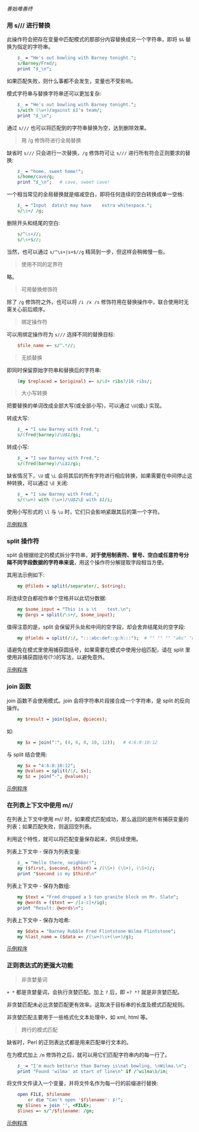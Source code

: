 
*善始难善终*


### 用 s/// 进行替换

此操作符会把存在变量中匹配模式的那部分内容替换成另一个字符串，即将 `$&` 替换为指定的字符串。

```pl
    $_ = "He's out bowling with Barney tonight.";
    s/Barney/Fred/;
    print "$_\n";
```
如果匹配失败，则什么事都不会发生，变量也不受影响。

模式字符串与替换字符串还可以更加复杂:
```pl
    $_ = "He's out bowling with Barney tonight.";
    s/with (\w+)/against $1's team/;
    print "$_\n";
```

通过 `s///` 也可以将匹配到的字符串替换为空，达到删除效果。

> 用 /g 修饰符进行全局替换

缺省时 `s///` 只会进行一次替换，`/g` 修饰符可让 `s///` 进行所有符合正则要求的替换:
```pl
    $_ = "home, sweet home!";
    s/home/cave/g;
    print "$_\n";   # cave, sweet cave!
```

一个相当常见的全局替换就是缩减空白，即将任何连续的空白转换成单一空格:
```pl
    $_ = "Input  data\t may have    extra whitespace.";
    s/\s+/ /g;
```

删除开头和结尾的空白:
```pl
    s/^\s+//;
    s/\s+$//;
```
当然，也可以通过 `s/^\s+|s+$//g` 精简到一步，但这样会稍微慢一些。

> 使用不同的定界符

略。

> 可用替换修饰符

除了 `/g` 修饰符之外，也可以将 `/i /x /s` 修饰符用在替换操作中，联合使用时无需关心前后顺序。

> 绑定操作符

可以用绑定操作符为 `s///` 选择不同的替换目标:
```pl
    $file_name =~ s/^.*//;
```

> 无损替换

即同时保留原始字符串和替换后的字符串:
```pl
    (my $replaced = $original) =~ s/\d+ ribs?/10 ribs/;
```

> 大小写转换

把要替换的单词改成全部大写(或全部小写)，可以通过 `\U`(或`L`) 实现。

转成大写:
```pl
    $_ = "I saw Barney with Fred.";
    s/(fred|barney)/\U$1/gi;
```

转成小写:
```pl
    $_ = "I saw Barney with Fred.";
    s/(fred|barney)/\L$1/gi;
```

缺省情况下，`\U` 或 `\L` 会将其后的所有字符进行相应转换，如果需要在中间停止这种转换，可以通过 `\E` 关闭:
```pl
    $_ = "I saw Barney with Fred.";
    s/(\w+) with (\w+)/\U$2\E with $1/i;
```

使用小写形式的 `\l` 与 `\u` 时，它们只会影响紧跟其后的第一个字符。

[示例程序](t/03_replace.pl)


### split 操作符

split 会根据给定的模式拆分字符串，**对于使用制表符、冒号、空白或任意符号分隔不同字段数据的字符串来说**，用这个操作符分解提取字段相当方便。

其用法示例如下:
```pl
    my @fileds = split(/separator/, $string);
```

将连续空白都视作单个空格并以此切分数据:
```pl
    my $some_input = "This is a \t    test.\n";
    my @args = split(/\s+/, $some_input);
```

值得注意的是，split 会保留开头处和中间的空字段，却会舍弃结尾处的空字段:
```pl
    my @fields = split(/:/, ":::abc:def::g:h:::");  # "" "" "" "abc" "def" "" "g" "h"
```

请避免在模式里使用捕获圆括号，如果需要在模式中使用分组匹配，请在 split 里使用非捕获圆括号(?:)的写法，以避免意外。

[示例程序](t/03_split_join.pl)


### join 函数

join 函数不会使用模式。join 会将字符串片段接合成一个字符串，是 split 的反向操作。
```pl
    my $result = join($glue, @pieces);
```

如:
```pl
    my $x = join(":", (4, 6, 8, 10, 12));   # 4:6:8:10:12
```

与 split 结合使用:
```pl
    my $x = "4:6:8:10:12";
    my @values = split(/:/, $x);
    my $z = join("-", @values);
```

[示例程序](t/03_split_join.pl)


### 在列表上下文中使用 m//

在列表上下文中使用 m// 时，如果模式匹配成功，那么返回的是所有捕获变量的列表；如果匹配失败，则返回空列表。

利用这个特性，就可以将匹配变量保存起来，供后续使用。

列表上下文中 - 保存为列表变量:
```pl
    $_ = "Hello there, neighbor!";
    my ($first, $second, $third) = /(\S+) (\S+), (\S+)/;
    print "$second is my $third\n"
```

列表上下文中 - 保存为数组:
```pl
    my $text = "Fred dropped a 5 ton granite block on Mr. Slate";
    my @words = ($text =~ /[a-z]+/ig);
    print "Result: @words\n";
```

列表上下文中 - 保存为哈希:
```pl
    my $data = "Barney Rubble Fred Flintstone Wilma Flintstone";
    my %last_name = ($data =~ /(\w+)\s+(\w+)/g);
```

[示例程序](t/03_regexp_in_context.pl)


### 正则表达式的更强大功能

> 非贪婪量词

`+ *` 都是贪婪量词，会执行贪婪匹配。加上 `?` 后，即 `+? *?` 就是非贪婪匹配。

非贪婪匹配未必比贪婪匹配更有效率。这取决于目标串的长度及模式匹配规则。

非贪婪匹配主要用于一些格式化文本处理中，如 xml, html 等。


> 跨行的模式匹配

缺省时，Perl 的正则表达式都是用来匹配单行文本的。

在为模式加上 `/m` 修饰符之后，就可以用它们匹配字符串内的每一行了。
```pl
    $_ = "I'm much better\n than Barney is\nat bowling, \nWilma.\n";
    print "Found 'wilma' at start of line\n" if /^wilma\b/im;
```

将文件文件读入一个变量，并将文件名作为每一行的前缀进行替换:
```pl
    open FILE, $filename
        or die "Can't open '$filename': $!";
    my $lines = join '', <FILE>;
    $lines =~ s/^/$filename: /gm;
```

[示例程序](t/03_regex_more.pl)
